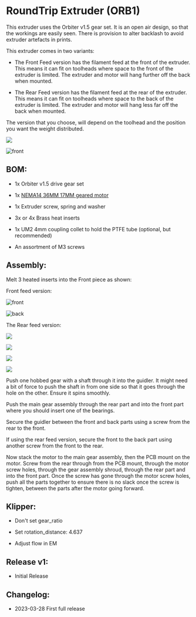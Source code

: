 # RoundTrip Extruder (ORB1)

This extruder uses the Orbiter v1.5 gear set. It is an open air design, so that the workings are easily seen. There is provision to alter backlash to avoid extruder artefacts in prints.

This extruder comes in two variants:

- The Front Feed version has the filament feed at the front of the extruder. This means it can fit on toolheads where space to the front of the extruder is limited. The extruder and motor will hang further off the back when mounted.

- The Rear Feed version has the filament feed at the rear of the extruder. This means it can fit on toolheads where space to the back of the extruder is limited. The extruder and motor will hang less far off the back when mounted.

The version that you choose, will depend on the toolhead and the position you want the weight distributed.

![](images/front.png)

![front](images/back.png)

## BOM:

- 1x Orbiter v1.5 drive gear set

- 1x [NEMA14 36MM 17MM geared motor](https://www.aliexpress.com/item/1005003056906725.html)

- 1x Extruder screw, spring and washer

- 3x or 4x Brass heat inserts

- 1x UM2 4mm coupling collet to hold the PTFE tube (optional, but recommended)

- An assortment of M3 screws 

## Assembly:

Melt 3 heated inserts into the Front piece as shown:

Front feed version:

![front](images/insertsfront.png)

![back](images/insertsback.png)

The Rear feed version:

![](images/insertsfrontrear.png)

![](images/insertsbackrear.png)

![](images/insertsrearfeed1.png)

![](images/insertsrearfeed2.png)

Push one hobbed gear with a shaft through it into the guidler. It might need a bit of force to push the shaft in from one side so that it goes through the hole on the other. Ensure it spins smoothly.

Push the main gear assembly through the rear part and into the front part where you should insert one of the bearings.

Secure the guidler between the front and back parts using a screw from the rear to the front.

If using the rear feed version, secure the front to the back part using another screw from the front to the rear.

Now stack the motor to the main gear assembly, then the PCB mount on the motor. Screw from the rear through from the PCB mount, through the motor screw holes, through the gear assembly shroud, through the rear part and into the front part. Once the screw has gone through the motor screw holes, push all the parts together to ensure there is no slack once the screw is tighten, between the parts after the motor going forward.

## Klipper:

- Don't set gear_ratio

- Set rotation_distance: 4.637

- Adjust flow in EM

## Release v1:

- Initial Release

## Changelog:

- 2023-03-28 First full release
